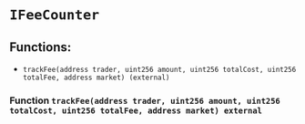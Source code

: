 # `IFeeCounter`

## Functions:

- `trackFee(address trader, uint256 amount, uint256 totalCost, uint256 totalFee, address market) (external)`

### Function `trackFee(address trader, uint256 amount, uint256 totalCost, uint256 totalFee, address market) external`
